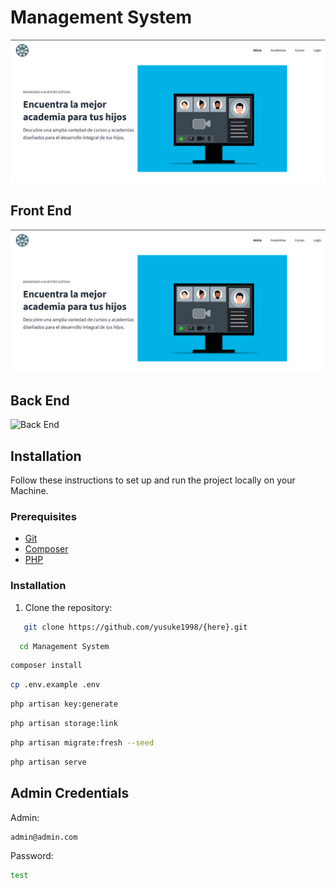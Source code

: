 # Management System

![Front End](FrontEnd.png)

## Front End

![Front End](FrontEnd.png)

## Back End

![Back End](admin-screenshot.png)


## Installation

Follow these instructions to set up and run the project locally on your Machine.

### Prerequisites

- [Git](https://git-scm.com/)
- [Composer](https://getcomposer.org/)
- [PHP](https://www.php.net/)

### Installation

1. Clone the repository:

```bash
   git clone https://github.com/yusuke1998/{here}.git
```
 ```bash
   cd Management System
```

 ```bash
composer install
```
 ```bash
cp .env.example .env
```
```bash
php artisan key:generate
 ```
```bash
php artisan storage:link
```
 ```bash
 php artisan migrate:fresh --seed
```
 ```bash
 php artisan serve
```

## Admin Credentials
Admin: 
```bash 
admin@admin.com
```
Password: 
```bash
test
```

